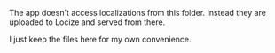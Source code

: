 The app doesn't access localizations from this folder. Instead they are uploaded to Locize and served from there.

I just keep the files here for my own convenience.